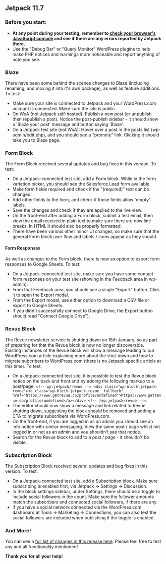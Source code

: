 ## Jetpack 11.7

### Before you start:

- **At any point during your testing, remember to [check your browser's JavaScript console](https://wordpress.org/support/article/using-your-browser-to-diagnose-javascript-errors/#step-3-diagnosis) and see if there are any errors reported by Jetpack there.**
- Use the "Debug Bar" or "Query Monitor" WordPress plugins to help make PHP notices and warnings more noticeable and report anything of note you see.
### Blaze

There have been some behind the scenes changes to Blaze (including renaming, and moving it into it's own package), as well as feature additions. To test:

- Make sure your site is connected to Jetpack and your WordPress.com account is connected. Make sure the site is public.
- On WoA (not Jetpack self-hosted): Publish a new post (or unpublish then republish a post). Notice the post-publish sidebar - it should show a 'Blaze your post' message and button saying 'Blaze'.
- On a Jetpack test site (not WoA): Hover over a post in the posts list (wp-admin/edit.php), and you should see a "promote" link. Clicking it should take you to Blaze page.
### Form Block

The Form Block received several updates and bug fixes in this version. To test:

- On a Jetpack-connected test site, add a Form block. While in the form variation picker, you should see the Salesforce Lead form available.
- Make form fields required and check if the "(required)" text can be changed.
- Add other fields to the form, and check if those fields allow 'empty' labels.
- Save the changes and check if they are applied to the live view.
- On the front-end after adding a Form block, submit a test email, then view the email received in plain text to make sure there are now line breaks. In HTML it should also be properly formatted.
- There have been various other minor UI changes, so make sure that the general Form block user flow and labels / icons appear as they should.

#### Form Responses

As well as changes to the Form block, there is now an option to export form responses to Google Sheets. To test:

- On a Jetpack-connected test site, make sure you have some contact form responses on your test site (showing in the Feedback area in wp-admin).
- From that Feedback area, you should see a single "Export" button. Click it to open the Export modal.
- From the Export modal, use either option to download a CSV file or export to Google Sheets.
- If you didn't successfully connect to Google Drive, the Export button should read "Connect Google Drive").

### Revue Block

The Revue newsletter service is shutting down on 18th January, so as part of preparing for that the Revue block is now no longer discoverable. Existing instances of the Revue block will show a message leading to our WordPress.com article explaining more about the shut-down and how to migrate subcribers to WordPress.com (there is no Jetpack specific article at this time). To test:

- On a Jetpack-connected test site, it is possible to test the Revue block notice on the back and front end by adding the following markup to a post/page: `<!-- wp:jetpack/revue --> <div class="wp-block-jetpack-revue"><a class="wp-block-jetpack-revue__fallback" href="https://www.getrevue.co/profile/undefined">https://www.getrevue.co/profile/undefined</a></div> <!-- /wp:jetpack/revue -->`.
- The editor should now show a message and link related to Revue shutting down, suggesting the block should be removed and adding a CTA to migrate subscribers via WordPress.com.
- On the front-end, if you are logged in as an admin you should see an info notice with similar messaging. View the same post / page whilst not logged in or not as an admin and you shouldn't see that notice.
- Search for the Revue block to add to a post / page - it shouldn't be visible.

### Subscription Block

The Subscription Block received several updates and bug fixes in this version. To test:


- On a Jetpack-connected test site, add a Subscription block. Make sure subscribing is enabled first, via Jetpack -> Settings -> Discussion.
- In the block settings sidebar, under Settings, there should be a toggle to include social followers in the count. Make sure the follower amounts match the subscribers and connected social followers, if there are any.
- If you have a social network connected via the WordPress.com dashboard at Tools -> Marketing -> Connections, you can also test the social followers are included when publishing if the toggle is enabled.

### And More!

You can see a [full list of changes in this release here](https://github.com/Automattic/jetpack/blob/jetpack/branch-11.6/projects/plugins/jetpack/CHANGELOG.md). Please feel free to test any and all functionality mentioned! 

**Thank you for all your help!**

